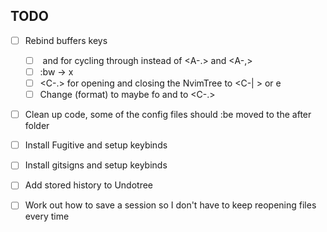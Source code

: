 ## TODO
- [ ] Rebind buffers keys
    - [ ] <Tab> and <S-Tab> for cycling through instead of <A-.> and <A-,>
    - [ ] :bw -> <leader>x
    - [ ] <C-.> for opening and closing the NvimTree to <C-| > or <leader>e
    - [ ] Change <F3>(format) to maybe <leader>fo and <F4> to <C-.> 

- [ ] Clean up code, some of the config files should :be moved to the after folder

- [ ] Install Fugitive and setup keybinds

- [ ] Install gitsigns and setup keybinds

- [ ] Add stored history to Undotree

- [ ] Work out how to save a session so I don't have to keep reopening files every time
